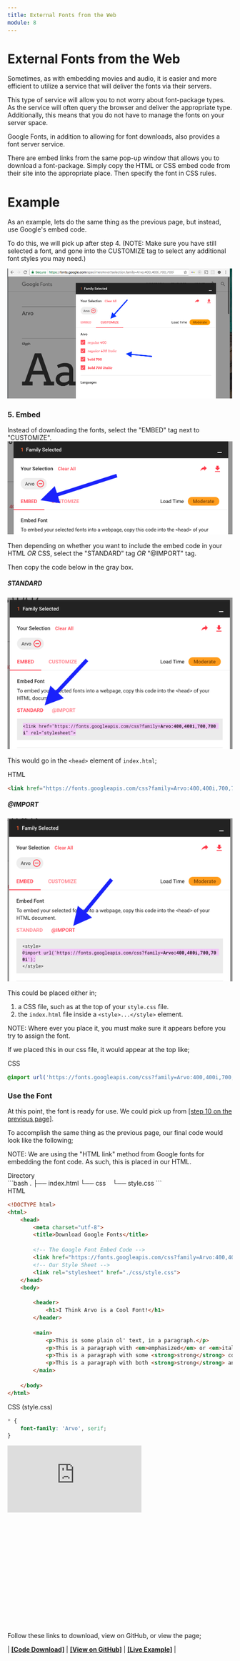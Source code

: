 ```yaml
---
title: External Fonts from the Web
module: 8
---
```


# External Fonts from the Web

Sometimes, as with embedding movies and audio, it is easier and more efficient to utilize a service that will deliver the fonts via their servers.

This type of service will allow you to not worry about font-package types. As the service will often query the browser and deliver the appropriate type. Additionally, this means that you do not have to manage the fonts on your server space.

Google Fonts, in addition to allowing for font downloads, also provides a font server service.

There are embed links from the same pop-up window that allows you to download a font-package. Simply copy the HTML or CSS embed code from their site into the appropriate place. Then specify the font in CSS rules.

# Example

As an example, lets do the same thing as the previous page, but instead, use Google's embed code.

To do this, we will pick up after step 4. (NOTE: Make sure you have still selected a font, and gone into the CUSTOMIZE tag to select any additional font styles you may need.)

![Select additional font styles from the CUSTOMIZE tag](../imgs/gfonts-04.png "Select additional fonts")

### 5. Embed

Instead of downloading the fonts, select the "EMBED" tag next to "CUSTOMIZE".
![Select the EMBED tag](../imgs/gfonts-07.png "Select EMBED tag")

Then depending on whether you want to include the embed code in your HTML _OR_ CSS, select the "STANDARD" tag _OR_ "@IMPORT" tag.

Then copy the code below in the gray box.

##### STANDARD

![Standard Embed Code](../imgs/gfonts-08.png "Example of selecting the 'STANDARD' embed code")

This would go in the `<head>` element of `index.html`;

<div id="code-heading">HTML</div>

```html
<link href="https://fonts.googleapis.com/css?family=Arvo:400,400i,700,700i" rel="stylesheet">
```


##### @IMPORT

!['@IMPORT' Embed Code](../imgs/gfonts-09.png "Example of selecting the '@IMPORT' embed code")

This could be placed either in;

1. a CSS file, such as at the top of your `style.css` file.
2. the `index.html` file inside a `<style>...</style>` element.

NOTE: Where ever you place it, you must make sure it appears before you try to assign the font.

If we placed this in our css file, it would appear at the top like;

<div id="code-heading">CSS</div>

```css
@import url('https://fonts.googleapis.com/css?family=Arvo:400,400i,700,700i');
```

### Use the Font

At this point, the font is ready for use. We could pick up from [[step 10 on the previous page]]({{base.url}}/modules/week-8/get-fonts/#apply-in-css).

To accomplish the same thing as the previous page, our final code would look like the following;

NOTE: We are using the "HTML link" method from Google fonts for embedding the font code. As such, this is placed in our HTML.

<div id="code-heading">Directory</div>
```bash
.
├── index.html
└── css
    └── style.css
```

<div id="code-ruler"></div>
<div id="code-heading">HTML</div>

```html
<!DOCTYPE html>
<html>
    <head>
        <meta charset="utf-8">
        <title>Download Google Fonts</title>

        <!-- The Google Font Embed Code -->
        <link href="https://fonts.googleapis.com/css?family=Arvo:400,400i,700,700i" rel="stylesheet">
        <!-- Our Style Sheet -->
        <link rel="stylesheet" href="./css/style.css">
    </head>
    <body>

        <header>
            <h1>I Think Arvo is a Cool Font!</h1>
        </header>

        <main>
            <p>This is some plain ol' text, in a paragraph.</p>
            <p>This is a paragraph with <em>emphasized</em> or <em>italic</em> content.</p>
            <p>This is a paragraph with some <strong>strong</strong> content.</p>
            <p>This is a paragraph with both <strong>strong</strong> and <em>emphasized</em> text <strong><em>TOGETHER!!!!</em></strong></p>
        </main>

    </body>
</html>
```

<div id="code-ruler"></div>
<div id="code-heading">CSS (style.css)</div>

```css
* {
    font-family: 'Arvo', serif;
}
```

<div class="displayed_code_example">
    <div class="embed-responsive" style="padding-bottom:250px"><iframe class="embed-responsive-item" src="https://montana-media-arts.github.io/341-work/lectureCode/08/embed-gfonts" frameborder="0" allowfullscreen></iframe></div>
</div>

Follow these links to download, view on GitHub, or view the page;

| [**[Code Download]**](https://github.com/Montana-Media-Arts/341-work/raw/master/lectureCode/08/embed-gfonts/embed-gfonts.zip) | [**[View on GitHub]**](https://github.com/Montana-Media-Arts/341-work/raw/master/lectureCode/08/embed-gfonts/) | [**[Live Example]**](https://montana-media-arts.github.io/341-work/lectureCode/08/embed-gfonts/) |
